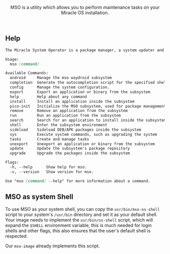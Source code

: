 <p align="center">MSO is a utility which allows you to perform maintenance tasks on your Miracle OS installation.</p>
</div>

<br/>

## Help

```md
The Miracle System Operator is a package manager, a system updater and a task automator.

Usage:
  mso [command]

Available Commands:
  android     Manage the mso waydroid subsystem
  completion  Generate the autocompletion script for the specified shell
  config      Manage the system configuration.
  export      Export an application or binary from the subsystem
  help        Help about any command
  install     Install an application inside the subsystem
  pico-init   Initialize the MSO subsystem, used for package management
  remove      Remove an application from the subsystem
  run         Run an application from the subsystem
  search      Search for an application to install inside the subsystem
  shell       Enter the subsystem environment
  sideload    Sideload DEB/APK packages inside the subsystem
  sys         Execute system commands, such as upgrading the system
  tasks       Create and manage tasks
  unexport    Unexport an application or binary from the subsystem
  update      Update the subsystem's package repository
  upgrade     Upgrade the packages inside the subsystem

Flags:
  -h, --help      Show help for mso.
  -v, --version   Show version for mso.

Use "mso [command] --help" for more information about a command.
```
##  MSO as system Shell

To use MSO as your system shell, you can copy the `usr/bin/mso-os-shell` script
to your system's `/usr/bin` directory and set it as your default shell. Your
image needs to implement the `usr/bin/os-shell` script, which will expand the
`$SHELL` environment variable, this is much needed for login shells and other
flags, this also ensures that the user's default shell is respected.

Our `mso-image` already implements this script.
